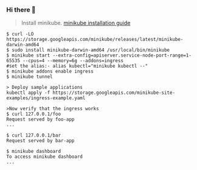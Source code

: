 ### Hi there 👋

>Install minikube. [minikube installation guide](https://minikube.sigs.k8s.io/docs/start/) 
````
$ curl -LO https://storage.googleapis.com/minikube/releases/latest/minikube-darwin-amd64
$ sudo install minikube-darwin-amd64 /usr/local/bin/minikube
$ minikube start --extra-config=apiserver.service-node-port-range=1-65535 --cpus=4 --memory=6g --addons=ingress
#set the alias:- alias kubectl="minikube kubectl --"
$ minikube addons enable ingress
$ minikube tunnel

> Deploy sample applications
kubectl apply -f https://storage.googleapis.com/minikube-site-examples/ingress-example.yaml  

>Now verify that the ingress works
$ curl 127.0.0.1/foo
Request served by foo-app
...

$ curl 127.0.0.1/bar
Request served by bar-app

$ minikube dashboard 
To access minikube dashboard
...

````
<!--
**saireddysatishkumar/saireddysatishkumar** is a ✨ _special_ ✨ repository because its `README.md` (this file) appears on your GitHub profile.

Here are some ideas to get you started:

- 🔭 I’m currently working on ...
- 🌱 I’m currently learning ...

- 🤔 I’m looking for help with ...
- 💬 Ask me about ...
- 📫 How to reach me: ...
- 😄 Pronouns: ...
- ⚡ Fun fact: ...
-->
